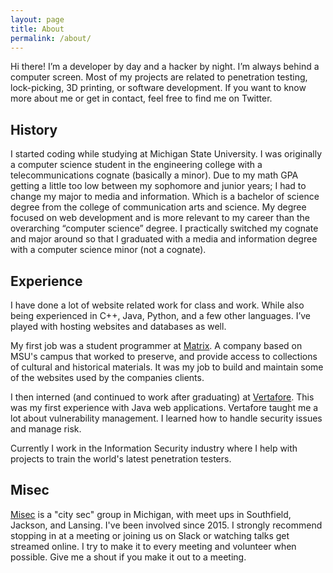 ```yaml
---
layout: page
title: About
permalink: /about/
---
```


Hi there! I’m a developer by day and a hacker by night. I’m always behind a
computer screen. Most of my projects are related to penetration testing,
lock-picking, 3D printing, or software development. If you want to know more
about me or get in contact, feel free to find me on Twitter.

## History
I started coding while studying at Michigan State University. I was originally
a computer science student in the engineering college with a telecommunications
cognate (basically a minor). Due to my math GPA getting a little too low between
my sophomore and junior years; I had to change my major to media and
information. Which is a bachelor of science degree from the college of
communication arts and science. My degree focused on web development and is
more relevant to my career than the overarching “computer science” degree.
I practically switched my cognate and major around so that I graduated with a
media and information degree with a computer science minor (not a cognate).

## Experience
I have done a lot of website related work for class and work. While also being
experienced in C++, Java, Python, and a few other languages. I’ve played with
hosting websites and databases as well.

My first job was a student programmer at
[Matrix](http://http://www.matrix.msu.edu/). A company based on MSU's campus
that worked to preserve, and provide access to collections of cultural and
historical materials. It was my job to build and maintain some of the websites
used by the companies clients.

I then interned (and continued to work  after graduating) at
[Vertafore](https://www.vertafore.com/). This was my first experience with Java
web applications. Vertafore taught me a lot about vulnerability management.
I learned how to handle security issues and manage risk.

Currently I work in the Information Security industry where I help with
projects to train the world's latest penetration testers.

## Misec
[Misec](https://misec.us) is a "city sec" group in Michigan, with meet ups in
Southfield, Jackson, and Lansing. I've been involved since 2015. I strongly
recommend stopping in at a meeting or joining us on Slack or watching talks get
streamed online. I try to make it to every meeting and volunteer when possible.
Give me a shout if you make it out to a meeting.
